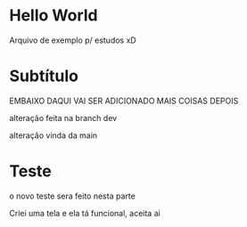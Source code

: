 # Hello World

Arquivo de exemplo p/ estudos xD

# Subtítulo

EMBAIXO DAQUI VAI SER ADICIONADO MAIS COISAS DEPOIS

alteração feita na branch dev

alteração vinda da main

# Teste
o novo teste sera feito nesta parte

Criei uma tela e ela tá funcional, aceita ai